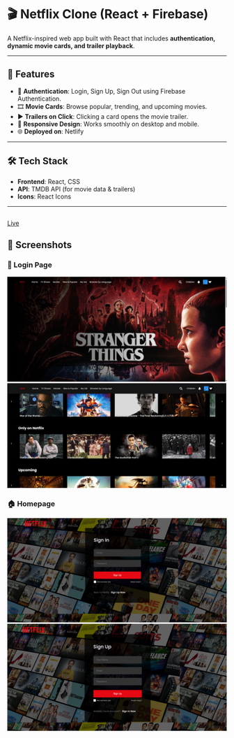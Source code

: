 # 🎬 Netflix Clone (React + Firebase)

A Netflix-inspired web app built with React that includes **authentication, dynamic movie cards, and trailer playback**.  

---

## 🚀 Features
- 🔐 **Authentication**: Login, Sign Up, Sign Out using Firebase Authentication.  
- 🎞️ **Movie Cards**: Browse popular, trending, and upcoming movies.  
- ▶️ **Trailers on Click**: Clicking a card opens the movie trailer.  
- 📱 **Responsive Design**: Works smoothly on desktop and mobile.  
- 🌐 **Deployed on**: Netlify

---

## 🛠️ Tech Stack
- **Frontend**: React, CSS  
- **API**: TMDB API (for movie data & trailers)  
- **Icons**: React Icons  

---
##
[Live](https://ornate-semifreddo-0f97fc.netlify.app/)


## 📸 Screenshots  

### 🔑 Login Page
![Login Screenshot](src/assets/screenshots/homepage1.png)
![Login Screenshot](src/assets/screenshots/homepage2.png)

### 🏠 Homepage
![Homepage Screenshot](src/assets/screenshots/login1.png)
![Homepage Screenshot](src/assets/screenshots/login2.png)

